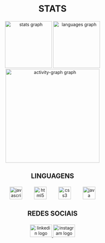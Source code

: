 <h1 align="center">STATS</h1>

###

<div align="center">
  <img src="https://github-readme-stats.vercel.app/api?username=norkingbr&hide_title=false&hide_rank=false&show_icons=true&include_all_commits=true&count_private=true&disable_animations=false&theme=midnight-purple&locale=en&hide_border=false&order=1" height="150" alt="stats graph"  />
  <img src="https://github-readme-stats.vercel.app/api/top-langs?username=norkingbr&locale=en&hide_title=false&layout=compact&card_width=320&langs_count=5&theme=midnight-purple&hide_border=false&order=2" height="150" alt="languages graph"  />
  <img src="https://github-readme-activity-graph.vercel.app/graph?username=norkingbr&radius=16&theme=modern-lilac&area=true&order=5" height="300" alt="activity-graph graph"  />
</div>

###

<h2 align="center">LINGUAGENS</h2>

###

<div align="center">
  <img src="https://cdn.jsdelivr.net/gh/devicons/devicon/icons/javascript/javascript-original.svg" height="40" alt="javascript logo"  />
  <img width="30" />
  <img src="https://cdn.jsdelivr.net/gh/devicons/devicon/icons/html5/html5-original.svg" height="40" alt="html5 logo"  />
  <img width="30" />
  <img src="https://cdn.jsdelivr.net/gh/devicons/devicon/icons/css3/css3-original.svg" height="40" alt="css3 logo"  />
  <img width="30" />
  <img src="https://cdn.jsdelivr.net/gh/devicons/devicon/icons/java/java-original.svg" height="40" alt="java logo"  />
</div>

###

<h2 align="center">REDES SOCIAIS</h2>

###

<div align="center">
  <a href="www.linkedin.com/in/luizfernandobvs" target="_blank">
    <img src="https://raw.githubusercontent.com/maurodesouza/profile-readme-generator/master/src/assets/icons/social/linkedin/default.svg" width="70" height="40" alt="linkedin logo"  />
  </a>
  <a href="https://www.instagram.com/luiz_vfer/" target="_blank">
    <img src="https://raw.githubusercontent.com/maurodesouza/profile-readme-generator/master/src/assets/icons/social/instagram/default.svg" width="70" height="40" alt="instagram logo"  />
  </a>
</div>

###


